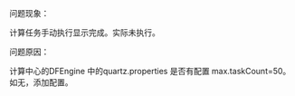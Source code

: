 
问题现象： 

计算任务手动执行显示完成。实际未执行。

问题原因： 

计算中心的DFEngine 中的quartz.properties 是否有配置 max.taskCount=50。如无，添加配置。
